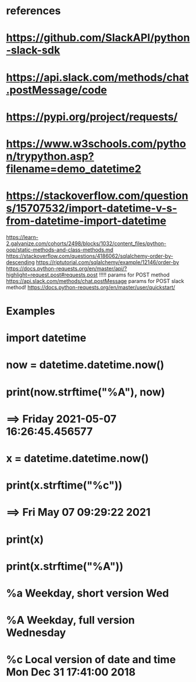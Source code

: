 # references
# 
# https://github.com/SlackAPI/python-slack-sdk
# https://api.slack.com/methods/chat.postMessage/code
# https://pypi.org/project/requests/
# https://www.w3schools.com/python/trypython.asp?filename=demo_datetime2
# https://stackoverflow.com/questions/15707532/import-datetime-v-s-from-datetime-import-datetime
https://learn-2.galvanize.com/cohorts/2498/blocks/1032/content_files/python-oop/static-methods-and-class-methods.md
https://stackoverflow.com/questions/4186062/sqlalchemy-order-by-descending
https://riptutorial.com/sqlalchemy/example/12146/order-by
https://docs.python-requests.org/en/master/api/?highlight=request.post#requests.post  !!!!! params for POST method
https://api.slack.com/methods/chat.postMessage params for POST slack method!
https://docs.python-requests.org/en/master/user/quickstart/

# Examples
# import datetime
# now = datetime.datetime.now()
# print(now.strftime("%A"), now) 
# ==> Friday 2021-05-07 16:26:45.456577

# x = datetime.datetime.now()
# print(x.strftime("%c"))
# ==> Fri May 07 09:29:22 2021 

# print(x)
# print(x.strftime("%A"))
# %a 	Weekday, short version 	Wed 	
# %A 	Weekday, full version 	Wednesday
# %c 	Local version of date and time 	Mon Dec 31 17:41:00 2018



